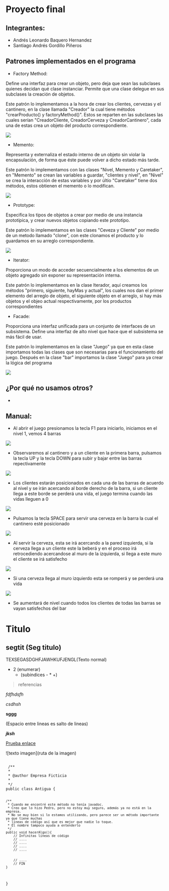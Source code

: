 # Proyecto final
## Integrantes:
- Andrés Leonardo Baquero Hernandez
- Santiago Andrés Gordillo Piñeros

## Patrones implementados en el programa
- Factory Method:

Define una interfaz para crear un objeto, pero deja que sean las subclases quienes decidan qué clase instanciar. 
Permite que una clase delegue en sus subclases la creación de objetos.

Este patrón lo implementamos a la hora de crear los clientes, cervezas y el cantinero, en la clase llamada "Creador" la cual tiene métodos "crearProducto() y factoryMethod()". Estos se reparten en las subclases las cuales serían "CreadorCliente, CreadorCerveza y CreadorCantinero", cada una de estas crea un objeto del producto correspondiente.

![](https://github.com/SAGO2001/ModelosI/blob/master/FactoryMethod.png?raw=true)

- Memento:

Representa y externaliza el estado interno de un objeto sin violar la encapsulación, de forma que éste puede volver a dicho estado más tarde.

Este patrón lo implementamos con las clases "Nivel, Memento y Caretaker", en "Memento" se crean las variables a guardar, "clientes y nivel", en "Nivel" se crea la interacción de estas variables y por últio "Caretaker" tiene dos métodos, estos obtienen el memento o lo modifican.

![](https://github.com/SAGO2001/ModelosI/blob/master/Memento.png?raw=true)

- Prototype:

Especifica los tipos de objetos a crear por medio de una instancia prototípica, y crear nuevos objetos copiando este prototipo.

Este patrón lo implementamos en las clases "Ceveza y Cliente" por medio de un metodo llamado "clone", con este clonamos el producto y lo guardamos en su arreglo correspondiente.

![](https://github.com/SAGO2001/ModelosI/blob/master/Prototype.png?raw=true)
- Iterator:

Proporciona un modo de acceder secuencialmente a los elementos de un objeto agregado sin exponer su representación interna.

Este patrón lo implementamos en la clase Iterador, aquí creamos los métodos "primero, siguiente, hayMas y actual", los cuales nos dan el primer elemento del arreglo de objeto, el siguiente objeto en el arreglo, si hay más objetos y el objeo actual respectivamente, por los productos correspondientes

- Facade:

Proporciona una interfaz unificada para un conjunto de interfaces de un subsistema. Define una interfaz de alto nivel que hace que el subsistema se más fácil de usar.

Este patrón lo implementamos en la clase "Juego" ya que en esta clase importamos todas las clases que son necesarias para el funcionamiento del juego. Después en la clase "bar" importamos la clase "Juego" para ya crear la lógica del programa

![](https://github.com/SAGO2001/ModelosI/blob/master/Facade.png?raw=true)

## ¿Por qué no usamos otros?

- 

## Manual:

- Al abrir el juego presionamos la tecla F1 para iniciarlo, iniciamos en el nivel 1, vemos 4 barras

![](https://github.com/AndresBaquero-00/JuegoCantina/blob/master/Cantina.png?raw=true)

- Observaremos al cantinero y a un cliente en la primera barra, pulsamos la tecla UP y la tecla DOWN para subir y bajar entre las barras repectivamente

![](https://github.com/SAGO2001/ModelosI/blob/master/Cantina2.JPG?raw=true)

- Los clientes estarán posicionados en cada una de las barras de acuerdo al nivel y se irán acercando al borde derecho de la barra, si un cliente llega a este borde se perderá una vida, el juego termina cuando las vidas lleguen a 0

![](https://github.com/SAGO2001/ModelosI/blob/master/Cantina3.png?raw=true)

- Pulsamos la tecla SPACE para servir una cerveza en la barra la cual el cantinero esté posicionado

![](https://github.com/SAGO2001/ModelosI/blob/master/Cantina6.png?raw=true)

- Al servir la cerveza, esta se irá acercando a la pared izquierda, si la cerveza llega a un cliente este la beberá y en el proceso irá retrocediendo acercandose al muro de la izquierda, si llega a este muro el cliente se irá satisfecho

![](https://github.com/SAGO2001/ModelosI/blob/master/Cantina5.png?raw=true)

- Si una cerveza llega al muro izquierdo esta se romperá y se perderá una vida

![](https://github.com/SAGO2001/ModelosI/blob/master/Cantina4.png?raw=true)

- Se aumentará de nivel cuando todos los clientes de todas las barras se vayan satisfechos del bar

# Titulo
## segtit (Seg titulo)

 TEXSEGASDGHFJAWHKUFJENGL(Texto normal)
 
- 2 (enumerar)
  - (subindices - * +)
  
> referencias

*fdfhdsfh*

_csdhsh_

**sggg**

(Espacio entre lineas es salto de lineas)
 
***jksh***

[Prueba enlace](https://www.youtube.com/?gl=CO)

![texto imagen](ruta de la imagen)

<code>
 /**
 * 
 * @author Empresa Ficticia
 *
 */
public class Antigua {
	
	/**
	 * Cuando me encontré este método no tenía javadoc.
	 * Creo que lo hizo Pedro, pero no estoy muy seguro, además ya no está en la empresa.
	 * No se muy bien si lo estamos utilizando, pero parece ser un método importante ya que tiene muchas
	 * líneas de código así que es mejor que nadie lo toque.
	 * El nombre tampoco ayuda a entenderlo
	 */
	public void hacerAlgo(){
		// Infinitas líneas de código
		// ....
		// ....
		// ....
		// ....
		
		
		// ....
		// FIN
	}

}
</code>

